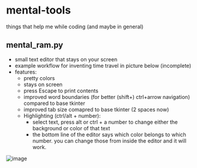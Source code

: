 # mental-tools
things that help me while coding (and maybe in general)

## mental_ram.py
- small text editor that stays on your screen
- example workflow for inventing time travel in picture below (incomplete)
- features: 
  - pretty colors
  - stays on screen
  - press Escape to print contents
  - improved word boundaries (for better (shift+) ctrl+arrow navigation) compared to base tkinter
  - improved tab size comapred to base tkinter (2 spaces now)
  -  Highlighting (ctrl/alt + number):
     - select text, press alt or ctrl + a number to change either the background or color of that text
     - the bottom line of the editor says which color belongs to which number. you can change those from inside the editor and it will work.
 
![image](https://user-images.githubusercontent.com/112716905/200115099-e210d779-cd45-4bbc-a14b-aa872edfd173.png)
